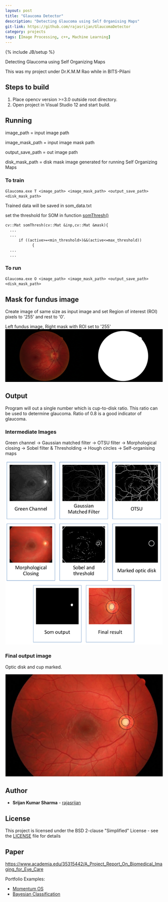 ```yaml
---
layout: post
title: "Glaucoma Detector"
description: "Detecting Glaucoma using Self Organising Maps"
git-link: https://github.com/rajasrijan/GlaucomaDetector
category: projects
tags: [Image Processing, c++, Machine Learning]
---
```

{% include JB/setup %}

Detecting Glaucoma using Self Organizing Maps

This was my project under Dr.K.M.M Rao while in BITS-Pilani

## Steps to build
1. Place opencv version >=3.0 outside root directory.
2. Open project in Visual Studio 12 and start build.

## Running

image_path = input image path

image_mask_path = input image mask path

output_save_path = out image path

disk_mask_path = disk mask image generated for running Self Organizing Maps


### To train
    Glaucoma.exe T <image_path> <image_mask_path> <output_save_path> <disk_mask_path>

Trained data will be saved in som_data.txt

set the threshold for SOM in function [somThresh()](/glaucoma/Glaucoma.cpp#L152)
```
cv::Mat somThresh(cv::Mat &inp,cv::Mat &mask){
  ...
  ...
      if ((active>=<min_threshold>)&&(active<=max_threshold))
			{
  ...
  ...
```

### To run
    Glaucoma.exe O <image_path> <image_mask_path> <output_save_path> <disk_mask_path>

## Mask for fundus image
Create image of same size as input image and set Region of interest (ROI) pixels to '255' and rest to '0'.

Left fundus image, Right mask with ROI set to '255'
![Mask Image](/images/glaucomadetector/mask.jpg)

## Output
Program will out a single number which is cup-to-disk ratio. This ratio can be used to determine glaucoma. Ratio of 0.8 is a good indicator of glaucoma.

### Intermediate Images

Green channel -> Gaussian matched filter -> OTSU filter -> Morphological closing -> Sobel filter & Thresholding -> Hough circles -> Self-organising maps

![Intermediate Images](/images/glaucomadetector/intermediate.jpg)

### Final output image
Optic disk and cup marked.

![Output Image](/images/glaucomadetector/output.jpg)

## Author

* **Srijan Kumar Sharma** - [rajasrijan](https://github.com/rajasrijan)

## License

This project is licensed under the BSD 2-clause "Simplified" License - see the [LICENSE](LICENSE) file for details

## Paper
https://www.academia.edu/35315442/A_Project_Report_On_Biomedical_Imaging_for_Eye_Care

Portfolio Examples:

- [Momentum OS](https://github.com/rajasrijan/momentum)
- [Bayesian Classification](https://github.com/rajasrijan/BayesianClassification)

